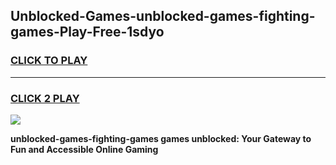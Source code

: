 
## Unblocked-Games-unblocked-games-fighting-games-Play-Free-1sdyo
<h3>
<a href="https://premium76.site?title=unblocked-games-fighting-games&ref=24M">CLICK TO PLAY</a></h3>
<hr>

<h3>
<a href="https://premium76.site?title=unblocked-games-fighting-games&ref=24M">CLICK 2 PLAY</a>
  
</h3>

<a href="https://premium76.site?title=unblocked-games-fighting-games&ref=24M"><img src="https://clearcache.store/games.png"></a>


**unblocked-games-fighting-games games unblocked: Your Gateway to Fun and Accessible Online Gaming**
